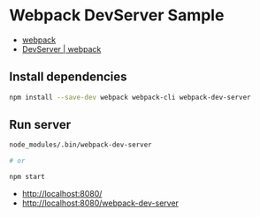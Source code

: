 # Webpack DevServer Sample

- [webpack](https://webpack.js.org/)
- [DevServer | webpack](https://webpack.js.org/configuration/dev-server/)

## Install dependencies

```bash
npm install --save-dev webpack webpack-cli webpack-dev-server
```

## Run server

```bash
node_modules/.bin/webpack-dev-server

# or

npm start
```

- <http://localhost:8080/>
- <http://localhost:8080/webpack-dev-server>
